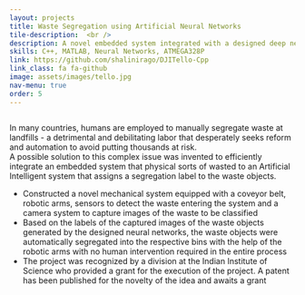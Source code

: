 ```yaml
---
layout: projects
title: Waste Segregation using Artificial Neural Networks
tile-description:  <br /> 
description: A novel embedded system integrated with a designed deep neural network to automate segregation of waste to avoid human intervention
skills: C++, MATLAB, Neural Networks, ATMEGA328P
link: https://github.com/shalinirago/DJITello-Cpp
link_class: fa fa-github
image: assets/images/tello.jpg 
nav-menu: true
order: 5
---
```


<!-- Main -->
<div id="main" class="alt">
<section id = "two" class="spotlights">
	<section>
	<div class="inner">
	<span class="image fit">
		<img src="" alt="" data-position="top center" />
		<figcaption></figcaption>
	</span>
	</div> 
		<div class="content">
			<div class="inner">
				<div class="box">
				<p>In many countries, humans are employed to manually segregate waste at landfills - a detrimental and debilitating labor that desperately seeks reform and automation to avoid putting thousands at risk. <br />
				A possible solution to this complex issue was invented to efficiently integrate an embedded system that physical sorts of wasted to an Artificial Intelligent system that assigns a segregation label to the waste objects.
				</p>
				<ul>
					<li>Constructed a novel mechanical system equipped with a coveyor belt, robotic arms, sensors to detect the waste entering the system and a camera system to capture images of the waste to be classified</li>
					<li>Based on the labels of the captured images of the waste objects generated by the designed neural networks, the waste objects were automatically segregated into the respective bins with the help of the robotic arms with no human intervention required in the entire process</li>
					<li>The project was recognized by a division at the Indian Institute of Science who provided a grant for the execution of the project. A patent has been published for the novelty of the idea and awaits a grant</li>
				</ul>	
			    </div>	
		</div>
	</div>
	</section>
</section> 

</div>
